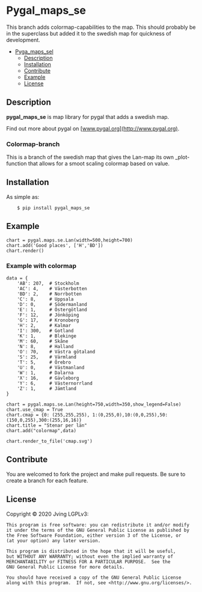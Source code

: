 # Pygal_maps_se

This branch adds colormap-capabilities to the map. This should probably be in the superclass but added it to the swedish map for quickness of development.


- [Pyga_maps_sel](#pygal_maps_se)
    - [Description](#description)
    - [Installation](#installation)
    - [Contribute](#contribute)
    - [Example](#example)
    - [License](#license)

## Description

**pygal_maps_se** is map library for pygal that adds a swedish map.


Find out more about pygal on [www.pygal.org](http://www.pygal.org).

### Colormap-branch
This is a branch of the swedish map that gives the Lan-map its own _plot-function that allows for a smoot scaling colormap based on value.


## Installation

As simple as:

```
    $ pip install pygal_maps_se
```


## Example

```
chart = pygal.maps.se.Lan(width=500,height=700)
chart.add('Good places', ['H','BD'])
chart.render()
```

### Example with colormap
```
data = {
    'AB': 207,  # Stockholm
    'AC': 4,    # Västerbotten
    'BD': 2,    # Norrbotten
    'C': 8,     # Uppsala
    'D': 0,     # Södermanland
    'E': 1,     # Östergötland
    'F': 12,    # Jönköping
    'G': 17,    # Kronoberg
    'H': 2,     # Kalmar
    'I': 300,   # Gotland
    'K': 1,     # Blekinge
    'M': 60,    # Skåne
    'N': 8,     # Halland
    'O': 70,    # Västra götaland
    'S': 25,    # Värmland
    'T': 5,     # Örebro
    'U': 0,     # Västmanland
    'W': 1,     # Dalarna
    'X': 16,    # Gävleborg
    'Y': 6,     # Västernorrland
    'Z': 1,     # Jämtland
}

chart = pygal.maps.se.Lan(height=750,width=350,show_legend=False)
chart.use_cmap = True
chart.cmap = {0: (255,255,255), 1:(0,255,0),10:(0,0,255),50:(150,0,255),300:(255,16,16)}
chart.title = "Stenar per län"
chart.add("colormap",data)

chart.render_to_file('cmap.svg')
```


## Contribute

You are welcomed to fork the project and make pull requests.
Be sure to create a branch for each feature.



## License

Copyright © 2020 Jving
LGPLv3:

    This program is free software: you can redistribute it and/or modify
    it under the terms of the GNU General Public License as published by
    the Free Software Foundation, either version 3 of the License, or
    (at your option) any later version.

    This program is distributed in the hope that it will be useful,
    but WITHOUT ANY WARRANTY; without even the implied warranty of
    MERCHANTABILITY or FITNESS FOR A PARTICULAR PURPOSE.  See the
    GNU General Public License for more details.

    You should have received a copy of the GNU General Public License
    along with this program.  If not, see <http://www.gnu.org/licenses/>.
